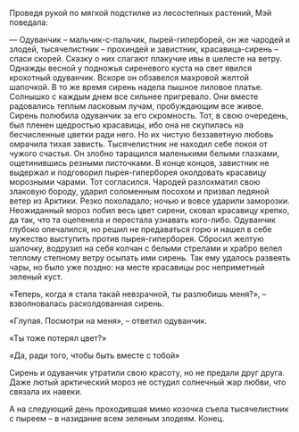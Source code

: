 Проведя рукой по мягкой подстилке из лесостепных растений, Мэй поведала:

— Одуванчик – мальчик-с-пальчик, пырей-гиперборей, он же чародей и злодей, тысячелистник – прохиндей и завистник, красавица-сирень – спаси скорей. Сказку о них слагают плакучие ивы в шелесте на ветру. Однажды весной у подножья сиреневого куста на свет явился крохотный одуванчик. Вскоре он обзавелся махровой желтой шапочкой. В то же время сирень надела пышное лиловое платье. Солнышко с каждым днем все сильнее пригревало. Они вместе радовались теплым ласковым лучам, пробуждающим все живое. Сирень полюбила одуванчик за его скромность. Тот, в свою очередень, был пленен щедростью красавицы, ибо она не скупилась на бесчисленные цветки ради него. Но их чистую беззаветную любовь омрачила тихая зависть. Тысячелистник не находил себе покоя от чужого счастья. Он злобно таращился маленькими белыми глазками, ощетинившись резными листочками. В конце концов, завистник не выдержал и подговорил пырея-гиперборея околдовать красавицу морозными чарами. Тот согласился. Чародей разлохматил свою злаковую бороду, ударил соломенным посохом и призвал ледяной ветер из Арктики. Резко похоладало; ночью и вовсе ударили заморозки. Неожиданный мороз побил весь цвет сирени, сковал красавицу крепко, да так, что та оцепенела и перестала узнавать кого-либо. Одуванчик глубоко опечалился, но решил не предаваться горю и нашел в себе мужество выступить против пырея-гиперборея. Сбросил желтую шапочку, водрузил на себя колчан с белыми стрелами и храбро велел теплому степному ветру осыпать ими сирень. Так ему удалось развеять чары, но было уже поздно: на месте красавицы рос неприметный зеленый куст.

«Теперь, когда я стала такай невзрачной, ты разлюбишь меня?», – взволновалась расколдованная сирень.

«Глупая. Посмотри на меня», – ответил одуванчик.

«Ты тоже потерял цвет?»

«Да, ради того, чтобы быть вместе с тобой»

Сирень и одуванчик утратили свою красоту, но не предали друг друга. Даже лютый арктический мороз не остудил солнечный жар любви, что связала их навеки.

А на следующий день проходившая мимо козочка съела тысячелистник с пыреем – в назидание всем зеленым злодеям. Конец.